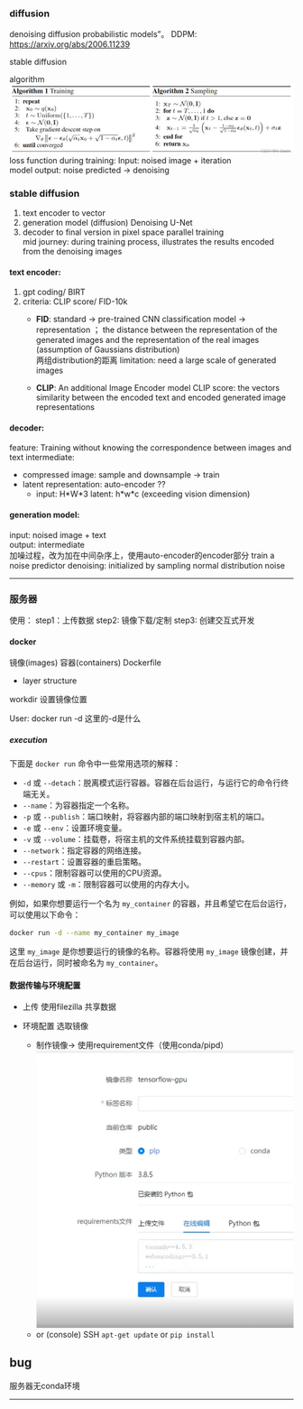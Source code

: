 ### diffusion 

denoising diffusion probabilistic models”。
DDPM: https://arxiv.org/abs/2006.11239
   
stable diffusion  

algorithm
![alt text](image.png)
loss function during training:
Input: noised image + iteration  
model
output: noise predicted -> denoising

### stable diffusion  
1. text encoder to vector  
2. generation model (diffusion) Denoising U-Net  
3. decoder to final version in pixel space
parallel training   
mid journey: during training process, illustrates the results encoded from the denoising images

#### text encoder:
1. gpt coding/ BIRT
1. criteria: CLIP score/ FID-10k  
   - **FID**: standard -> pre-trained CNN classification model -> representation ；   the distance between the representation of the generated images and the representation of the real images (assumption of Gaussians distribution)  
   两组distribution的距离
   limitation: need a large scale of generated images  

   - **CLIP**: An additional Image Encoder model
   CLIP score: the vectors similarity between the encoded text and encoded generated image representations
 
#### decoder: 
feature: Training without knowing the correspondence between images and text 
intermediate: 
- compressed image: sample and downsample -> train
- latent representation:  auto-encoder  ??
    - input: H\*W\*3 latent: h\*w\*c (exceeding vision dimension)

#### generation model:
input: noised image + text  
output: intermediate  
加噪过程，改为加在中间杂序上，使用auto-encoder的encoder部分
train a noise predictor
denoising: initialized by sampling normal distribution noise

---
### 服务器
使用：
step1：上传数据
step2: 镜像下载/定制
step3: 创建交互式开发

#### docker
镜像(images) 容器(containers)
Dockerfile
- layer structure
  
workdir 设置镜像位置

User: docker run -d 这里的-d是什么 
##### execution

下面是 `docker run` 命令中一些常用选项的解释：

- `-d` 或 `--detach`：脱离模式运行容器。容器在后台运行，与运行它的命令行终端无关。
- `--name`：为容器指定一个名称。
- `-p` 或 `--publish`：端口映射，将容器内部的端口映射到宿主机的端口。
- `-e` 或 `--env`：设置环境变量。
- `-v` 或 `--volume`：挂载卷，将宿主机的文件系统挂载到容器内部。
- `--network`：指定容器的网络连接。
- `--restart`：设置容器的重启策略。
- `--cpus`：限制容器可以使用的CPU资源。
- `--memory` 或 `-m`：限制容器可以使用的内存大小。

例如，如果你想要运行一个名为 `my_container` 的容器，并且希望它在后台运行，可以使用以下命令：

```sh
docker run -d --name my_container my_image
```

这里 `my_image` 是你想要运行的镜像的名称。容器将使用 `my_image` 镜像创建，并在后台运行，同时被命名为 `my_container`。 


#### 数据传输与环境配置
- 上传
使用filezilla
共享数据

- 环境配置
选取镜像  
  - 制作镜像-> 使用requirement文件（使用conda/pipd）
![alt text](requirement-environment.jpg)
  - or (console)
  SSH `apt-get update` or `pip install`


## bug
服务器无conda环境

---